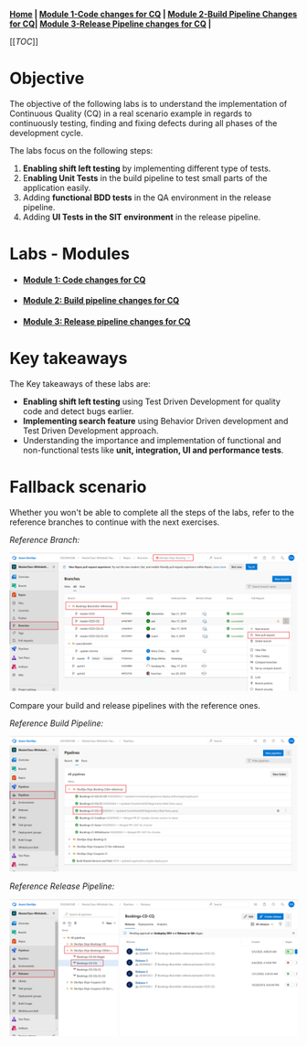 ﻿**[Home](../Labs.md) | [Module 1-Code changes for CQ](../Labs/CQ-Bookings-App-Net/Module-1-Code-Changes-CQ\(.Net\)) | [Module 2-Build Pipeline Changes for CQ](/4-Continuous-Quality/Labs/CQ-Bookings-App-Net/Module-2-Build-Pipeline-Changes-CQ\(.Net\))| [Module 3-Release Pipeline changes for CQ](/4-Continuous-Quality/Labs/CQ-Bookings-App-Net/Module-3-Release-Pipeline-Changes-CQ\(.Net\))  |**

[[_TOC_]]

# Objective
The objective of the following labs is to understand the  implementation of Continuous Quality (CQ) in a real scenario example in regards to continuously testing, finding and fixing defects during all phases of the development cycle. 

The labs focus on the following steps: 
1. **Enabling shift left testing** by implementing different type of tests. 
2. E**nabling Unit Tests** in the build pipeline to test small parts of the application easily. 
3. Adding **functional BDD tests** in the QA environment in the release pipeline. 
4. Adding **UI Tests in the SIT environment** in the release pipeline.
	
# Labs - Modules
- #### [Module 1: Code changes for CQ](/4-Continuous-Quality/Labs/CQ-Bookings-App-Net/Module-1-Code-Changes-CQ\(.Net\))
- #### [Module 2: Build pipeline changes for CQ](/4-Continuous-Quality/Labs/CQ-Bookings-App-Net/Module-2-Build-Pipeline-Changes-CQ\(.Net\))
- #### [Module 3: Release pipeline changes for CQ](/4-Continuous-Quality/Labs/CQ-Bookings-App-Net/Module-3-Release-Pipeline-Changes-CQ\(.Net\))

# Key takeaways
The Key takeaways of these labs are: 
- **Enabling shift left testing** using Test Driven Development for quality code and detect bugs earlier.
- **Implementing search feature** using Behavior Driven development and Test Driven Development approach.
- Understanding the importance and implementation of functional and non-functional tests like **unit, integration, UI and performance tests**.

# Fallback scenario
Whether you won't be able to complete all the steps of the labs, refer to the reference branches to continue with the next exercises.

*Reference Branch:*

![Boooking-CQ Fallback Branches](../.Images/Bookings/Booking-CQ-AzureDevops-Fallback-ReferenceBranch.png)

Compare your build and release pipelines with the reference ones.

*Reference Build Pipeline:*

![Boooking-CQ Fallback Build Pipeline](../.Images/Bookings/Booking-CQ-AzureDevops-Fallback-ReferenceBuild-Pipeline.png)

*Reference Release Pipeline:*

![Boooking-CQ Fallback Release Pipeline](../.Images/Bookings/Booking-CQ-AzureDevops-Fallback-ReferenceRelease-Pipeline.png)